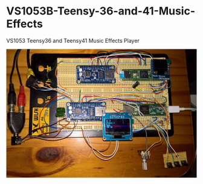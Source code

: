 # VS1053B-Teensy-36-and-41-Music-Effects
VS1053 Teensy36 and Teensy41 Music Effects Player

<p align="left">
<img src="images/Teensy36and41.jpg" width="700" /> 
<br>

	
